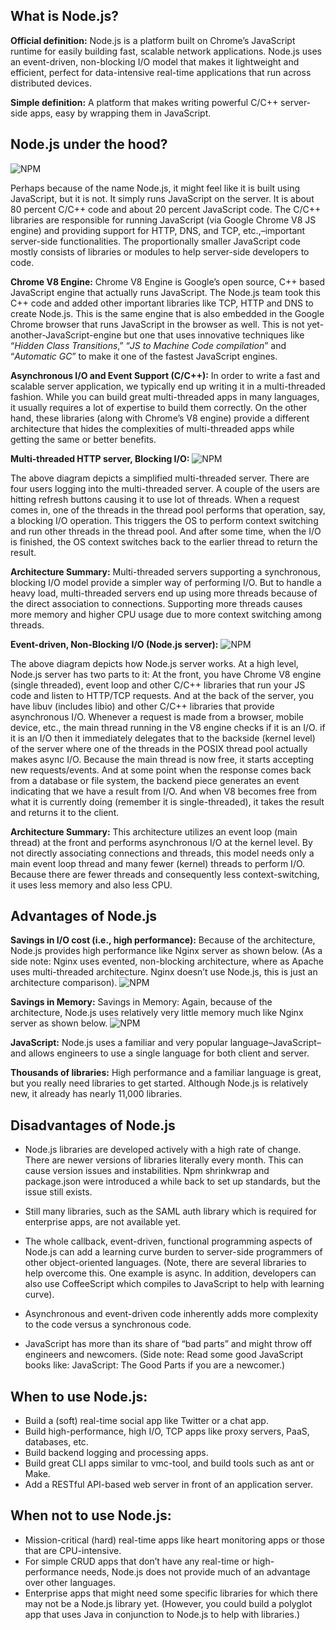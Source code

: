 What is Node.js?
----------------
**Official definition:** Node.js is a platform built on Chrome’s JavaScript runtime for easily building fast, scalable network applications. Node.js uses an event-driven, non-blocking I/O model that makes it lightweight and efficient, perfect for data-intensive real-time applications that run across distributed devices.

**Simple definition:** A platform that makes writing powerful C/C++ server-side apps, easy by wrapping them in JavaScript.

Node.js under the hood?
-----------------------
![NPM](http://blog.cloudfoundry.org/wp-content/uploads/2012/04/Screen-Shot-2012-04-24-at-5.40.33-PM.png)

Perhaps because of the name Node.js, it might feel like it is built using JavaScript, but it is not. It simply runs JavaScript on the server. It is about 80 percent C/C++ code and about 20 percent JavaScript code. The C/C++ libraries are responsible for running JavaScript (via Google Chrome V8 JS engine) and providing support for HTTP, DNS, and TCP, etc.,–important server-side functionalities. The proportionally smaller JavaScript code mostly consists of libraries or modules to help server-side developers to code.

**Chrome V8 Engine:**
Chrome V8 Engine is Google’s open source, C++ based JavaScript engine that actually runs JavaScript. The Node.js team took this C++ code and added other important libraries like TCP, HTTP and DNS to create Node.js. This is the same engine that is also embedded in the Google Chrome browser that runs JavaScript in the browser as well. This is not yet-another-JavaScript-engine but one that uses innovative techniques like “*Hidden Class Transitions*,” “*JS to Machine Code compilation*” and “*Automatic GC*” to make it one of the fastest JavaScript engines.

**Asynchronous I/O and Event Support (C/C++):**
In order to write a fast and scalable server application, we typically end up writing it in a multi-threaded fashion. While you can build great multi-threaded apps in many languages, it usually requires a lot of expertise to build them correctly. On the other hand, these libraries (along with Chrome’s V8 engine) provide a different architecture that hides the complexities of multi-threaded apps while getting the same or better benefits.

**Multi-threaded HTTP server, Blocking I/O:**
![NPM](http://blog.cloudfoundry.org/wp-content/uploads/2012/04/multiThreadedServer.png)

The above diagram depicts a simplified multi-threaded server. There are four users logging into the multi-threaded server. A couple of the users are hitting refresh buttons causing it to use lot of threads. When a request comes in, one of the threads in the thread pool performs that operation, say, a blocking I/O operation. This triggers the OS to perform context switching and run other threads in the thread pool. And after some time, when the I/O is finished, the OS context switches back to the earlier thread to return the result.

**Architecture Summary:**
Multi-threaded servers supporting a synchronous, blocking I/O model provide a simpler way of performing I/O. But to handle a heavy load, multi-threaded servers end up using more threads because of the direct association to connections. Supporting more threads causes more memory and higher CPU usage due to more context switching among threads.

**Event-driven, Non-Blocking I/O (Node.js server):**
![NPM](http://blog.cloudfoundry.org/wp-content/uploads/2012/04/NodeJS-EventedIOAsyncIO_latest.png)

The above diagram depicts how Node.js server works. At a high level, Node.js server has two parts to it:
At the front, you have Chrome V8 engine (single threaded), event loop and other C/C++ libraries that run your JS code and listen to HTTP/TCP requests.
And at the back of the server, you have libuv (includes libio) and other C/C++ libraries that provide asynchronous I/O.
Whenever a request is made from a browser, mobile device, etc., the main thread running in the V8 engine checks if it is an I/O. if it is an I/O then it immediately delegates that to the backside (kernel level) of the server where one of the threads in the POSIX thread pool actually makes async I/O. Because the main thread is now free, it starts accepting new requests/events.
And at some point when the response comes back from a database or file system, the backend piece generates an event indicating that we have a result from I/O. And when V8 becomes free from what it is currently doing (remember it is single-threaded), it takes the result and returns it to the client.

**Architecture Summary:**
This architecture utilizes an event loop (main thread) at the front and performs asynchronous I/O at the kernel level. By not directly associating connections and threads, this model needs only a main event loop thread and many fewer (kernel) threads to perform I/O. Because there are fewer threads and consequently less context-switching, it uses less memory and also less CPU.

Advantages of Node.js
---------------------
**Savings in I/O cost (i.e., high performance):**
Because of the architecture, Node.js provides high performance like Nginx server as shown below. (As a side note: Nginx uses evented, non-blocking architecture, where as Apache uses multi-threaded architecture. Nginx doesn’t use Node.js, this is just an architecture comparison).
![NPM](http://blog.cloudfoundry.org/wp-content/uploads/2012/04/Screen-Shot-2012-04-24-at-3.31.58-PM.png)

**Savings in Memory:**
Savings in Memory: Again, because of the architecture, Node.js uses relatively very little memory much like Nginx server as shown below.
![NPM](http://blog.cloudfoundry.org/wp-content/uploads/2012/04/Screen-Shot-2012-04-24-at-3.34.07-PM.png)

**JavaScript:**
Node.js uses a familiar and very popular language–JavaScript–and allows engineers to use a single language for both client and server.

**Thousands of libraries:**
High performance and a familiar language is great, but you really need libraries to get started. Although Node.js is relatively new, it already has nearly 11,000 libraries.

Disadvantages of Node.js
------------------------
* Node.js libraries are developed actively with a high rate of change. There are newer versions of libraries literally every month. This can cause version issues and instabilities. Npm shrinkwrap and package.json were introduced a while back to set up standards, but the issue still exists.

* Still many libraries, such as the SAML auth library which is required for enterprise apps, are not available yet.

* The whole callback, event-driven, functional programming aspects of Node.js can add a learning curve burden to server-side programmers of other object-oriented languages. (Note, there are several libraries to help overcome this. One example is async. In addition, developers can also use CoffeeScript which compiles to JavaScript to help with learning curve).

* Asynchronous and event-driven code inherently adds more complexity to the code versus a synchronous code.

* JavaScript has more than its share of “bad parts” and might throw off engineers and newcomers. (Side note: Read some good JavaScript books like: JavaScript: The Good Parts if you are a newcomer.)

When to use Node.js:
--------------------
* Build a (soft) real-time social app like Twitter or a chat app.
* Build high-performance, high I/O, TCP apps like proxy servers, PaaS, databases, etc.
* Build backend logging and processing apps.
* Build great CLI apps similar to vmc-tool, and build tools such as ant or Make.
* Add a RESTful API-based web server in front of an application server.

When not to use Node.js:
------------------------
* Mission-critical (hard) real-time apps like heart monitoring apps or those that are CPU-intensive.
* For simple CRUD apps that don’t have any real-time or high-performance needs, Node.js does not provide much of an advantage over other languages.
* Enterprise apps that might need some specific libraries for which there may not be a Node.js library yet. (However, you could build a polyglot app that uses Java in conjunction to Node.js to help with libraries.)
